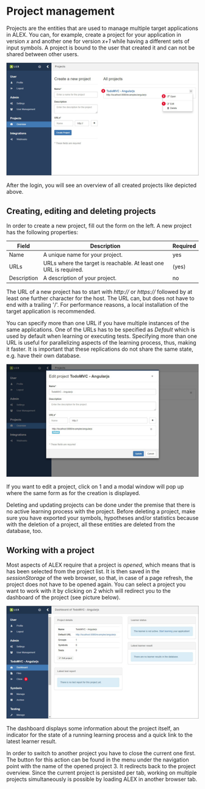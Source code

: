 # Project management

Projects are the entities that are used to manage multiple target applications in ALEX. 
You can, for example, create a project for your application in version *x* and another one for version *x+1* while having a different sets of input symbols.
A project is bound to the user that created it and can not be shared between other users.

![Overview](./assets/overview.jpg)

After the login, you will see an overview of all created projects like depicted above.


## Creating, editing and deleting projects

In order to create a new project, fill out the form on the left. 
A new project has the following properties:

| Field       | Description                                                                            | Required |
|-------------|----------------------------------------------------------------------------------------|----------|
| Name        | A unique name for your project.                                                        | yes      |
| URLs        | URLs where the target is reachable. At least one URL is required.                      | (yes)    |
| Description | A description of your project.                                                         | no       |

The URL of a new project has to start with *http://* or *https://* followed by at least one further character for the host. 
The URL can, but does not have to end with a trailing '/'. 
For performance reasons, a local installation of the target application is recommended.

You can specify more than one URL if you have multiple instances of the same applications.
One of the URLs has to be specified as *Default* which is used by default when learning or executing tests.
Specifying more than one URL is useful for parallelizing aspects of the learning process, thus, making it faster.
It is important that these replications do not share the same state, e.g. have their own database.

![Settings](./assets/settings.jpg)

If you want to edit a project, click on <span class="label">1</span> and a modal window will pop up where the same form as for the creation is displayed.

Deleting and updating projects can be done under the premise that there is no active learning process with the project.
Before deleting a project, make sure you have exported your symbols, hypotheses and/or statistics because with the deletion of a project, all these entities are deleted from the database, too.


## Working with a project

Most aspects of ALEX require that a project is *opened*, which means that is has been selected from the project list. 
It is then saved in the *sessionStorage* of the web browser, so that, in case of a page refresh, the project does not have to be opened again. 
You can select a project you want to work with it by clicking on <span class="label">2</span> which will redirect you to the dashboard of the project (see picture below).

![Dashboard](./assets/dashboard.jpg)

The dashboard displays some information about the project itself, an indicator for the state of a running learning process and a quick link to the latest learner result.

In order to switch to another project you have to close the current one first. 
The button for this action can be found in the menu under the navigation point with the name of the opened project <span class="label">3</span>. 
It redirects back to the project overview. 
Since the current project is persisted per tab, working on multiple projects simultaneously is possible by loading ALEX in another browser tab.

